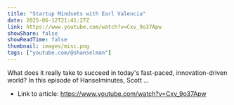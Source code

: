 ```yaml
---
title: "Startup Mindsets with Earl Valencia"
date: 2025-06-12T21:41:27Z
link: https://www.youtube.com/watch?v=Cxv_9o37Apw
showShare: false
showReadTime: false
thumbnail: images/misc.png
tags: ["youtube.com/@shanselman"]
---
```

What does it really take to succeed in today's fast-paced, innovation-driven world? In this episode of Hanselminutes, Scott ...

- Link to article: https://www.youtube.com/watch?v=Cxv_9o37Apw